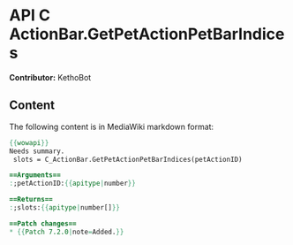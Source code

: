 # API C ActionBar.GetPetActionPetBarIndices

**Contributor:** KethoBot

## Content

The following content is in MediaWiki markdown format:

```mediawiki
{{wowapi}}
Needs summary.
 slots = C_ActionBar.GetPetActionPetBarIndices(petActionID)

==Arguments==
:;petActionID:{{apitype|number}}

==Returns==
:;slots:{{apitype|number[]}}

==Patch changes==
* {{Patch 7.2.0|note=Added.}}
```